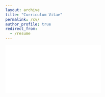 ```yaml
---
layout: archive
title: "Curriculum Vitae"
permalink: /cv/
author_profile: true
redirect_from:
  - /resume
---
```


<embed src="/images/CV.pdf" type="application/pdf"> 